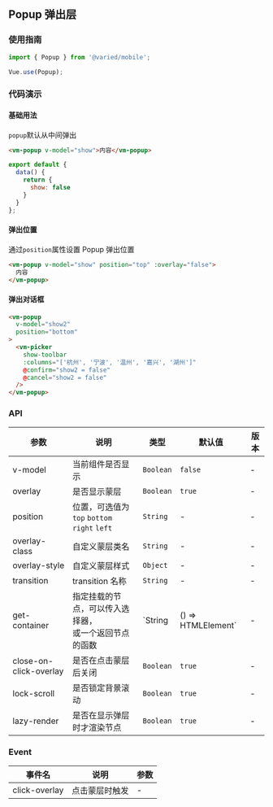 ## Popup 弹出层

### 使用指南
``` javascript
import { Popup } from '@varied/mobile';

Vue.use(Popup);
```

### 代码演示

#### 基础用法
`popup`默认从中间弹出

```html
<vm-popup v-model="show">内容</vm-popup>
```

```javascript
export default {
  data() {
    return {
      show: false
    }
  }
};
```

#### 弹出位置
通过`position`属性设置 Popup 弹出位置

```html
<vm-popup v-model="show" position="top" :overlay="false">
  内容
</vm-popup>
```

#### 弹出对话框

```html
<vm-popup
  v-model="show2"
  position="bottom"
>
  <vm-picker
    show-toolbar
    :columns="['杭州', '宁波', '温州', '嘉兴', '湖州']"
    @confirm="show2 = false"
    @cancel="show2 = false"
  />
</vm-popup>

```
### API

| 参数 | 说明 | 类型 | 默认值 | 版本 |
|------|------|------|------|------|
| v-model | 当前组件是否显示 | `Boolean` | `false` | - |
| overlay | 是否显示蒙层 | `Boolean` | `true` | - |
| position | 位置，可选值为 `top` `bottom` <br> `right` `left` | `String` | - | - |
| overlay-class | 自定义蒙层类名 | `String` | - | - |
| overlay-style | 自定义蒙层样式 | `Object` | - | - |
| transition | transition 名称 | `String` | - | - |
| get-container | 指定挂载的节点，可以传入选择器，<br>或一个返回节点的函数 | `String | () => HTMLElement` | - | - |
| close-on-click-overlay | 是否在点击蒙层后关闭 | `Boolean` | `true` | - |
| lock-scroll | 是否锁定背景滚动 | `Boolean` | `true` | -|
| lazy-render | 是否在显示弹层时才渲染节点 | `Boolean` | `true` | -|

### Event

| 事件名 | 说明 | 参数 |
|------|------|------|
| click-overlay | 点击蒙层时触发 | - |
